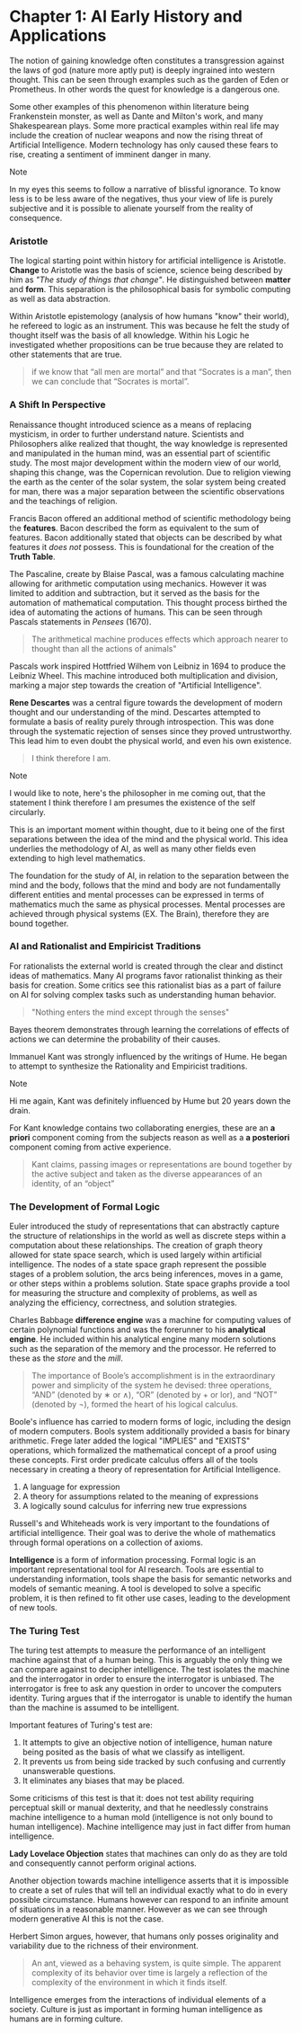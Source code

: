 # Chapter 1: AI Early History and Applications

The notion of gaining knowledge often constitutes a transgression against the laws of god (nature more aptly put) is deeply ingrained into western thought. This can be seen through examples such as the garden of Eden or Prometheus. In other words the quest for knowledge is a dangerous one. 

Some other examples of this phenomenon within literature being Frankenstein monster, as well as Dante and Milton's work, and many Shakespearean plays. Some more practical examples within real life may include the creation of nuclear weapons and now the rising threat of Artificial Intelligence. Modern technology has only caused these fears to rise, creating a sentiment of imminent danger in many.

>[!NOTE]
>In my eyes this seems to follow a narrative of blissful ignorance. To know less is to be less aware of the negatives, thus your view of life is purely subjective and it is possible to alienate yourself from the reality of consequence. 



### Aristotle 
The logical starting point within history for artificial intelligence is Aristotle. **Change** to Aristotle was the basis of science, science being described by him as *"The study of things that change"*.  He distinguished between **matter** and **form**. This separation is the philosophical basis for symbolic computing as well as data abstraction. 

Within Aristotle epistemology (analysis of how humans "know" their world), he refereed to logic as an instrument. This was because he felt the study of thought itself was the basis of all knowledge. Within his Logic he investigated whether propositions can be true because they are related to other statements that are true. 

<blockquote>if we know that “all men are mortal” and that “Socrates
is a man”, then we can conclude that “Socrates is mortal”. </blockquote>



### A Shift In Perspective
Renaissance thought introduced science as a means of replacing mysticism, in order to further understand nature. Scientists and Philosophers alike realized that thought, the way knowledge is represented and manipulated in the human mind, was an essential part of scientific study. The most major development within the modern view of our world, shaping this change, was the Copernican revolution. Due to religion viewing the earth as the center of the solar system, the solar system being created for man, there was a major separation between the scientific observations and the teachings of religion. 

Francis Bacon offered an additional method of scientific methodology being the **features**. Bacon described the form as equivalent to the sum of features. Bacon additionally stated that objects can be described by what features it *does not* possess. This is foundational for the creation of the **Truth Table**.

The Pascaline, create by Blaise Pascal, was a famous calculating machine allowing for arithmetic computation using mechanics. However it was limited to addition and subtraction, but it served as the basis for the automation of mathematical computation. This thought process birthed the idea of automating the actions of humans. This can be seen through Pascals statements in *Pensees* (1670).


<blockquote>The arithmetical machine produces effects which approach
nearer to thought than all the actions of animals"</blockquote> 


Pascals work inspired Hottfried Wilhem von Leibniz in 1694 to produce the Leibniz Wheel. This machine introduced both multiplication and division, marking a major step towards the creation of "Artificial Intelligence". 

**Rene Descartes** was a central figure towards the development of modern thought and our understanding of the mind. Descartes attempted to formulate a basis of reality purely through introspection. This was done  through the systematic rejection of senses since they proved untrustworthy. This lead him to even doubt the physical world, and even his own existence. 


<blockquote>I think therefore I am.</blockquote> 


>[!NOTE]
>I would like to note, here's the philosopher in me coming out, that the statement I think therefore I am presumes the existence of the self circularly. 


This is an important moment within thought, due to it being one of the first separations between the idea of the mind and the physical world. This idea underlies the methodology of AI, as well as many other fields even extending to high level mathematics. 

The foundation for the study of AI, in relation to the separation between the mind and the body, follows that the mind and body are not fundamentally different entities and mental processes can be expressed in terms of mathematics much the same as physical processes. Mental processes are achieved through physical systems (EX. The Brain), therefore they are bound together. 



### AI and Rationalist and Empiricist Traditions

For rationalists the external world is created through the clear and distinct ideas of mathematics. Many AI programs favor rationalist thinking as their basis for creation. Some critics see this rationalist bias as a part of failure on AI for solving complex tasks such as understanding human behavior. 


<blockquote>"Nothing enters the mind except through the senses"</blockquote>

Bayes theorem demonstrates through learning the correlations of effects of actions we can determine the probability of their causes. 

Immanuel Kant was strongly influenced by the writings of Hume. He began to attempt to synthesize the Rationality and Empiricist traditions. 


> [!NOTE]
> Hi me again, Kant was definitely influenced by Hume but 20 years down the drain. 


For Kant knowledge contains two collaborating energies, these are an **a priori** component coming from the subjects reason as well as a **a posteriori** component coming from active experience. 


<blockquote>Kant claims, passing images or representations are bound together by the active subject and taken as the diverse appearances of an identity, of an “object”</blockquote> 



### The Development of Formal Logic
Euler introduced the study of representations that can abstractly capture the structure of relationships in the world as well as discrete steps within a computation about these relationships. The creation of graph theory allowed for state space search, which is used largely within artificial intelligence. The nodes of a state space graph represent the possible stages of a problem solution, the arcs being inferences, moves in a game, or other steps within a problems solution. State space graphs provide a tool for measuring the structure and complexity of problems, as well as analyzing the efficiency, correctness, and solution strategies.

Charles Babbage **difference engine** was a machine for computing values of certain polynomial functions and was the forerunner to his **analytical engine**. He included within his analytical engine many modern solutions such as the separation of the memory and the processor. He referred to these as the *store* and the *mill*.


<blockquote>
The importance of Boole’s accomplishment is in the extraordinary power and simplicity of
the system he devised: three operations, “AND” (denoted by ∗ or ∧), “OR” (denoted by + or lor), and “NOT” (denoted by ¬), formed the heart of his logical calculus.</blockquote>


Boole's influence has carried to modern forms of logic, including the design of modern computers. Bools system additionally provided a basis for binary arithmetic. Frege later added the logical "IMPLIES" and "EXISTS" operations, which formalized the mathematical concept of a proof using these concepts. First order predicate calculus offers all of the tools necessary in creating a theory of representation for Artificial Intelligence. 


1. A language for expression
2. A theory for assumptions related to the meaning of expressions
3. A logically sound calculus for inferring new true expressions


Russell's and Whiteheads work is very important to the foundations of artificial intelligence. Their goal was to derive the whole of mathematics through formal operations on a collection of axioms.

**Intelligence** is a form of information processing. Formal logic is an important representational tool for AI research. Tools are essential to understanding information, tools shape the basis for semantic networks and models of semantic meaning. A tool is developed to solve a specific problem, it is then refined to fit other use cases, leading to the development of new tools. 

### The Turing Test 

The turing test attempts to measure the performance of an intelligent machine against that of a human being. This is arguably the only thing we can compare against to decipher intelligence. The test isolates the machine and the interrogator in order to ensure the interrogator is unbiased. The interrogator is free to ask any question in order to uncover the computers identity. Turing argues that if the interrogator is unable to identify the human than the machine is assumed to be intelligent. 

Important features of Turing's test are:

1. It attempts to give an objective notion of intelligence, human nature being posited as the basis of what we classify as intelligent. 
2. It prevents us from being side tracked by such confusing and currently unanswerable questions.
3. It eliminates any biases that may be placed.

Some criticisms of this test is that it: does not test ability requiring perceptual skill or manual dexterity, and that he needlessly constrains machine intelligence to a human mold (intelligence is not only bound to human intelligence). Machine intelligence may just in fact differ from human intelligence. 

**Lady Lovelace Objection** states that machines can only do as they are told and consequently cannot perform original actions.

Another objection towards machine intelligence asserts that it is impossible to create a set of rules that will tell an individual exactly what to do in every possible circumstance. Humans however can respond to an infinite amount of situations in a reasonable manner. However as we can see through modern generative AI this is not the case. 

Herbert Simon argues, however, that humans only posses originality and variability due to the richness of their environment. 

<blockquote>An ant, viewed as a behaving system, is quite simple. The apparent complexity of its
behavior over time is largely a reflection of the complexity of the environment in which
it finds itself.</blockquote>

Intelligence emerges from the interactions of individual elements of a society. Culture is just as important in forming human intelligence as humans are in forming culture.





